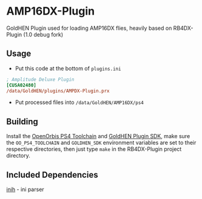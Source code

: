 # AMP16DX-Plugin
GoldHEN Plugin used for loading AMP16DX flies, heavily based on RB4DX-Plugin (1.0 debug fork)

## Usage

* Put this code at the bottom of `plugins.ini`
```ini
; Amplitude Deluxe Plugin
[CUSA02480]
/data/GoldHEN/plugins/AMPDX-Plugin.prx
```

* Put processed files into `/data/GoldHEN/AMP16DX/ps4`


## Building

Install the [OpenOrbis PS4 Toolchain](https://github.com/OpenOrbis/OpenOrbis-PS4-Toolchain) and [GoldHEN Plugin SDK](https://github.com/GoldHEN/GoldHEN_Plugins_SDK), make sure the `OO_PS4_TOOLCHAIN` and `GOLDHEN_SDK` environment variables are set to their respective directories, then just type `make` in the RB4DX-Plugin project directory.

## Included Dependencies

[inih](https://github.com/benhoyt/inih) - ini parser
